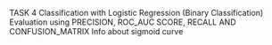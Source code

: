 TASK 4
Classification with Logistic Regression  (Binary Classification)
Evaluation using PRECISION, ROC_AUC SCORE, RECALL AND CONFUSION_MATRIX
Info about sigmoid curve
